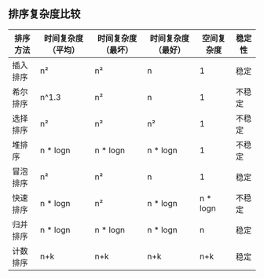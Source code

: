 ## 排序复杂度比较

| 排序方法 | 时间复杂度（平均） | 时间复杂度（最坏） | 时间复杂度（最好） | 空间复杂度 | 稳定性 |
| -------- | ------------------ | ------------------ | ------------------ | ---------- | ------ |
| 插入排序 | n²                | n²                | n                  | 1          | 稳定   |
| 希尔排序 | n^1.3              | n²                | n                  | 1          | 不稳定 |
| 选择排序 | n²                | n²                | n²                | 1          | 不稳定 |
| 堆排序   | n * logn           | n * logn           | n * logn           | 1          | 不稳定 |
| 冒泡排序 | n²                | n²                | n                  | 1          | 稳定   |
| 快速排序 | n * logn           | n²                | n * logn           | n * logn   | 不稳定 |
| 归并排序 | n * logn           | n * logn           | n * logn           | n          | 稳定   |
| 计数排序 | n+k                | n+k                | n+k                | n+k        | 稳定   |
